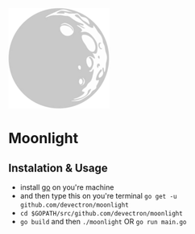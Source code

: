 <p align="center" style="width:200px;"><img src="logo.png"></p>

Moonlight
=========

## Instalation & Usage

* install [go](https://golang.org/dl/) on you're machine
* and then type this on you're terminal `go get -u github.com/devectron/moonlight`
* `cd $GOPATH/src/github.com/devectron/moonlight`
* `go build` and then `./moonlight` OR `go run main.go`
